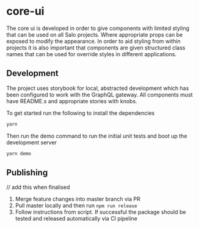 # core-ui

The core ui is developed in order to give components with limited styling that can be used on all Salo projects. Where appropriate props can be exposed to modify the appearance. In order to aid styling from within projects it is also important that components are given structured class names that can be used for override styles in different applications.

## Development

The project uses storybook for local, abstracted development which has been configured to work with the GraphQL gateway. All components must have README.s and appropriate stories with knobs.

To get started run the following to install the dependencies
```bash
yarn
```

Then run the demo command to run the initial unit tests and boot up the development server
```bash
yarn demo
```

## Publishing

// add this when finalised
1. Merge feature changes into master branch via PR
3. Pull master locally and then run `npm run release`
3. Follow instructions from script. If successful the package should be tested and released automatically via CI pipeline
